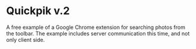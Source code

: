 Quickpik v.2
==============

A free example of a Google Chrome extension for searching photos from the toolbar.
The example includes server communication this time, and not only client side.